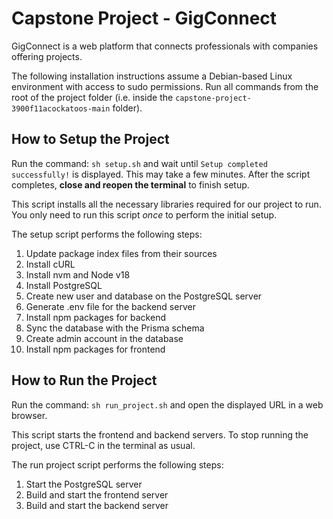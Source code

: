 # Capstone Project - GigConnect

GigConnect is a web platform that connects professionals with companies offering
projects.

The following installation instructions assume a Debian-based Linux environment
with access to sudo permissions. Run all commands from the root of the project
folder (i.e. inside the `capstone-project-3900f11acockatoos-main` folder).

## How to Setup the Project
Run the command: `sh setup.sh` and wait until `Setup completed successfully!` is
displayed. This may take a few minutes. After the script completes,
**close and reopen the terminal** to finish setup.

This script installs all the necessary libraries required for our project to
run. You only need to run this script *once* to perform the initial setup.

The setup script performs the following steps:
1.  Update package index files from their sources
2.  Install cURL
3.  Install nvm and Node v18
4.  Install PostgreSQL
5.  Create new user and database on the PostgreSQL server
6.  Generate .env file for the backend server
7.  Install npm packages for backend
8.  Sync the database with the Prisma schema
9.  Create admin account in the database
10. Install npm packages for frontend

## How to Run the Project
Run the command: `sh run_project.sh` and open the displayed URL in a web browser.

This script starts the frontend and backend servers. To stop running the
project, use CTRL-C in the terminal as usual.

The run project script performs the following steps:
1. Start the PostgreSQL server
2. Build and start the frontend server
3. Build and start the backend server
